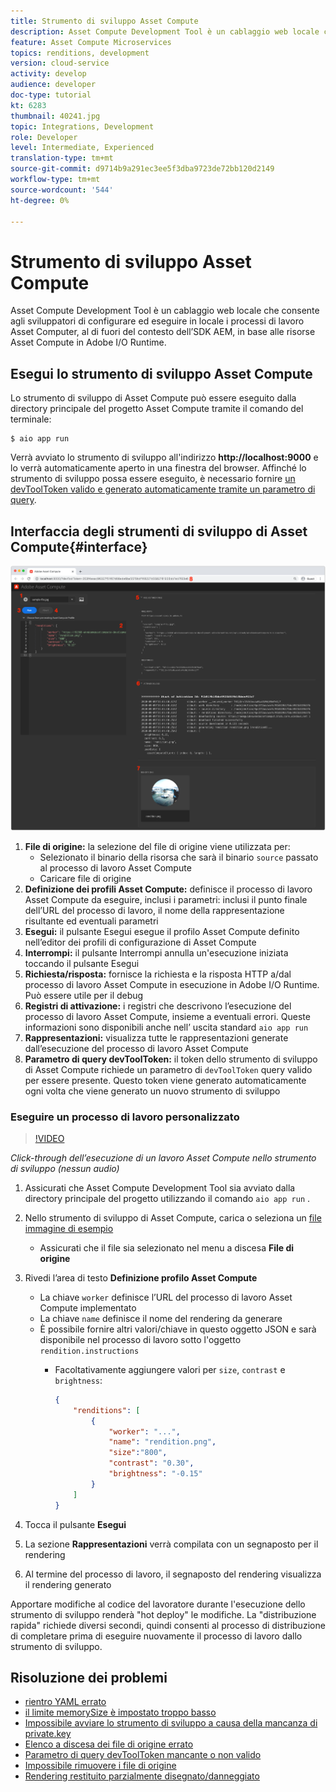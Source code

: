 ```yaml
---
title: Strumento di sviluppo Asset Compute
description: Asset Compute Development Tool è un cablaggio web locale che consente agli sviluppatori di configurare ed eseguire in locale i processi di lavoro Asset Computer, al di fuori del contesto dell’SDK AEM, in base alle risorse Asset Compute in Adobe I/O Runtime.
feature: Asset Compute Microservices
topics: renditions, development
version: cloud-service
activity: develop
audience: developer
doc-type: tutorial
kt: 6283
thumbnail: 40241.jpg
topic: Integrations, Development
role: Developer
level: Intermediate, Experienced
translation-type: tm+mt
source-git-commit: d9714b9a291ec3ee5f3dba9723de72bb120d2149
workflow-type: tm+mt
source-wordcount: '544'
ht-degree: 0%

---
```



# Strumento di sviluppo Asset Compute

Asset Compute Development Tool è un cablaggio web locale che consente agli sviluppatori di configurare ed eseguire in locale i processi di lavoro Asset Computer, al di fuori del contesto dell’SDK AEM, in base alle risorse Asset Compute in Adobe I/O Runtime.

## Esegui lo strumento di sviluppo Asset Compute

Lo strumento di sviluppo di Asset Compute può essere eseguito dalla directory principale del progetto Asset Compute tramite il comando del terminale:

```
$ aio app run
```

Verrà avviato lo strumento di sviluppo all&#39;indirizzo __http://localhost:9000__ e lo verrà automaticamente aperto in una finestra del browser. Affinché lo strumento di sviluppo possa essere eseguito, è necessario fornire [un devToolToken valido e generato automaticamente tramite un parametro di query](#troubleshooting__devtooltoken).

## Interfaccia degli strumenti di sviluppo di Asset Compute{#interface}

![Strumento di sviluppo Asset Compute](./assets/development-tool/asset-compute-dev-tool.png)

1. __File di origine:__ la selezione del file di origine viene utilizzata per:
   + Selezionato il binario della risorsa che sarà il binario `source` passato al processo di lavoro Asset Compute
   + Caricare file di origine
1. __Definizione dei profili Asset Compute:__ definisce il processo di lavoro Asset Compute da eseguire, inclusi i parametri: inclusi il punto finale dell’URL del processo di lavoro, il nome della rappresentazione risultante ed eventuali parametri
1. __Esegui:__ il pulsante Esegui esegue il profilo Asset Compute definito nell’editor dei profili di configurazione di Asset Compute
1. __Interrompi:__ il pulsante Interrompi annulla un&#39;esecuzione iniziata toccando il pulsante Esegui
1. __Richiesta/risposta:__ fornisce la richiesta e la risposta HTTP a/dal processo di lavoro Asset Compute in esecuzione in Adobe I/O Runtime. Può essere utile per il debug
1. __Registri di attivazione:__ i registri che descrivono l’esecuzione del processo di lavoro Asset Compute, insieme a eventuali errori. Queste informazioni sono disponibili anche nell’ uscita standard `aio app run`
1. __Rappresentazioni:__ visualizza tutte le rappresentazioni generate dall’esecuzione del processo di lavoro Asset Compute
1. __Parametro di query devToolToken:__ il token dello strumento di sviluppo di Asset Compute richiede un parametro di  `devToolToken` query valido per essere presente. Questo token viene generato automaticamente ogni volta che viene generato un nuovo strumento di sviluppo

### Eseguire un processo di lavoro personalizzato

>[!VIDEO](https://video.tv.adobe.com/v/40241?quality=12&learn=on)

_Click-through dell’esecuzione di un lavoro Asset Compute nello strumento di sviluppo (nessun audio)_

1. Assicurati che Asset Compute Development Tool sia avviato dalla directory principale del progetto utilizzando il comando `aio app run` .
1. Nello strumento di sviluppo di Asset Compute, carica o seleziona un [file immagine di esempio](../assets/samples/sample-file.jpg)
   + Assicurati che il file sia selezionato nel menu a discesa __File di origine__
1. Rivedi l’area di testo __Definizione profilo Asset Compute__
   + La chiave `worker` definisce l’URL del processo di lavoro Asset Compute implementato
   + La chiave `name` definisce il nome del rendering da generare
   + È possibile fornire altri valori/chiave in questo oggetto JSON e sarà disponibile nel processo di lavoro sotto l&#39;oggetto `rendition.instructions`
      + Facoltativamente aggiungere valori per `size`, `contrast` e `brightness`:

         ```json
         {
             "renditions": [
                 {
                     "worker": "...",
                     "name": "rendition.png",
                     "size":"800",
                     "contrast": "0.30",
                     "brightness": "-0.15"
                 }
             ]
         }
         ```

1. Tocca il pulsante __Esegui__
1. La sezione __Rappresentazioni__ verrà compilata con un segnaposto per il rendering
1. Al termine del processo di lavoro, il segnaposto del rendering visualizza il rendering generato

Apportare modifiche al codice del lavoratore durante l&#39;esecuzione dello strumento di sviluppo renderà &quot;hot deploy&quot; le modifiche. La &quot;distribuzione rapida&quot; richiede diversi secondi, quindi consenti al processo di distribuzione di completare prima di eseguire nuovamente il processo di lavoro dallo strumento di sviluppo.

## Risoluzione dei problemi

+ [rientro YAML errato](../troubleshooting.md#incorrect-yaml-indentation)
+ [il limite memorySize è impostato troppo basso](../troubleshooting.md#memorysize-limit-is-set-too-low)
+ [Impossibile avviare lo strumento di sviluppo a causa della mancanza di private.key](../troubleshooting.md#missing-private-key)
+ [Elenco a discesa dei file di origine errato](../troubleshooting.md#source-files-dropdown-incorrect)
+ [Parametro di query devToolToken mancante o non valido](../troubleshooting.md#missing-or-invalid-devtooltoken-query-parameter)
+ [Impossibile rimuovere i file di origine](../troubleshooting.md#unable-to-remove-source-files)
+ [Rendering restituito parzialmente disegnato/danneggiato](../troubleshooting.md#rendition-returned-partially-drawn-or-corrupt)
